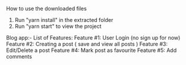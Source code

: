 How to use the downloaded files

1) Run "yarn install" in the extracted folder
2) Run "yarn start" to view the project

Blog app:-
List of Features: 
  Feature #1: User Login (no sign up for now)
  Feature #2: Creating a post ( save and view all posts )
  Feature #3: Edit/Delete a post
  Feature #4: Mark post as favourite
  Feature #5: Add comments
